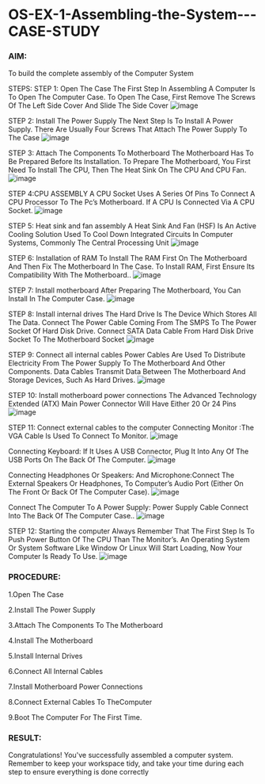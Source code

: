 # OS-EX-1-Assembling-the-System---CASE-STUDY

### AIM:

To build the complete assembly of the Computer System

STEPS:
STEP 1: Open The Case
The First Step In Assembling A Computer Is To Open The Computer Case. To Open The Case, First Remove The Screws Of The Left Side Cover And Slide The Side Cover
![image](https://github.com/LakshmanAdhireddy/OS-EX-1-Assembling-the-System---CASE-STUDY/assets/118707265/d7e8f6e6-3188-4789-a0a1-d3bd697a486a)

STEP 2: Install The Power Supply
The Next Step Is To Install A Power Supply. There Are Usually Four Screws That Attach The Power Supply To The Case
![image](https://github.com/LakshmanAdhireddy/OS-EX-1-Assembling-the-System---CASE-STUDY/assets/118707265/2919ae40-5fa3-49ba-bf3d-7baf7e701151)

STEP 3: Attach The Components To Motherboard
The Motherboard Has To Be Prepared Before Its Installation. To Prepare The Motherboard, You First Need To Install The CPU, Then The Heat Sink On The CPU And CPU Fan.
![image](https://github.com/LakshmanAdhireddy/OS-EX-1-Assembling-the-System---CASE-STUDY/assets/118707265/95d96224-e570-4403-859e-9ac8e14aee80)

STEP 4:CPU ASSEMBLY
A CPU Socket Uses A Series Of Pins To Connect A CPU Processor To The Pc’s Motherboard. If A CPU Is Connected Via A CPU Socket.
![image](https://github.com/LakshmanAdhireddy/OS-EX-1-Assembling-the-System---CASE-STUDY/assets/118707265/87502b9f-8d45-46be-bdbc-f6bf7de30b92)

STEP 5: Heat sink and fan assembly
A Heat Sink And Fan (HSF) Is An Active Cooling Solution Used To Cool Down Integrated Circuits In Computer Systems, Commonly The Central Processing Unit
![image](https://github.com/LakshmanAdhireddy/OS-EX-1-Assembling-the-System---CASE-STUDY/assets/118707265/6df9250a-0ee5-4ee8-b90c-820d3c6d43ea)

STEP 6: Installation of RAM
To Install The RAM First On The Motherboard And Then Fix The Motherboard In The Case. To Install RAM, First Ensure Its Compatibility With The Motherboard..
![image](https://github.com/LakshmanAdhireddy/OS-EX-1-Assembling-the-System---CASE-STUDY/assets/118707265/43620bb0-a7a4-4de4-9335-d53557917a63)

STEP 7: Install motherboard
After Preparing The Motherboard, You Can Install In The Computer Case.
![image](https://github.com/LakshmanAdhireddy/OS-EX-1-Assembling-the-System---CASE-STUDY/assets/118707265/58caf2b0-a88c-4d38-a989-479e344ec991)

STEP 8: Install internal drives
The Hard Drive Is The Device Which Stores All The Data. Connect The Power Cable Coming From The SMPS To The Power Socket Of Hard Disk Drive. Connect SATA Data Cable From Hard Disk Drive Socket To The Motherboard Socket
![image](https://github.com/LakshmanAdhireddy/OS-EX-1-Assembling-the-System---CASE-STUDY/assets/118707265/01e32de8-9b1d-448f-b068-4905be11c93a)

STEP 9: Connect all internal cables
Power Cables Are Used To Distribute Electricity From The Power Supply To The Motherboard And Other Components. Data Cables Transmit Data Between The Motherboard And Storage Devices, Such As Hard Drives.
![image](https://github.com/LakshmanAdhireddy/OS-EX-1-Assembling-the-System---CASE-STUDY/assets/118707265/44066394-200c-4ab1-98df-be1df312abd0)

STEP 10: Install motherboard power connections
The Advanced Technology Extended (ATX) Main Power Connector Will Have Either 20 Or 24 Pins
![image](https://github.com/LakshmanAdhireddy/OS-EX-1-Assembling-the-System---CASE-STUDY/assets/118707265/2632da4d-3099-4615-a715-763a9339b815)

STEP 11: Connect external cables to the computer
Connecting Monitor :The VGA Cable Is Used To Connect To Monitor.
![image](https://github.com/LakshmanAdhireddy/OS-EX-1-Assembling-the-System---CASE-STUDY/assets/118707265/5d4307f9-2a31-490e-8613-b68974b42569)

Connecting Keyboard:
If It Uses A USB Connector, Plug It Into Any Of The USB Ports On The Back Of The Computer.
![image](https://github.com/LakshmanAdhireddy/OS-EX-1-Assembling-the-System---CASE-STUDY/assets/118707265/33fbd1d0-f53d-468d-887f-bee377770e75)

Connecting Headphones Or Speakers:
And Microphone:Connect The External Speakers Or Headphones, To Computer’s Audio Port (Either On The Front Or Back Of The Computer Case).
![image](https://github.com/LakshmanAdhireddy/OS-EX-1-Assembling-the-System---CASE-STUDY/assets/118707265/2b80c7df-8a3c-4d24-aea7-255f22ab76e4)

Connect The Computer To A Power Supply:
Power Supply Cable Connect Into The Back Of The Computer Case..
![image](https://github.com/LakshmanAdhireddy/OS-EX-1-Assembling-the-System---CASE-STUDY/assets/118707265/69f49a62-0b38-4c7f-9b72-070bca4bb212)

STEP 12: Starting the computer
Always Remember That The First Step Is To Push Power Button Of The CPU Than The Monitor’s. An Operating System Or System Software Like Window Or Linux Will Start Loading, Now Your Computer Is Ready To Use.
![image](https://github.com/LakshmanAdhireddy/OS-EX-1-Assembling-the-System---CASE-STUDY/assets/118707265/ef24abf8-dd64-48c4-844f-06ff9301009b)

### PROCEDURE:

1.Open The Case

2.Install The Power Supply

3.Attach The Components To The Motherboard

4.Install The Motherboard

5.Install Internal Drives

6.Connect All Internal Cables

7.Install Motherboard Power Connections

8.Connect External Cables To TheComputer

9.Boot The Computer For The First Time.

### RESULT:
Congratulations! You've successfully assembled a computer system. Remember to keep your workspace tidy, and take your time during each step to ensure everything is done correctly
